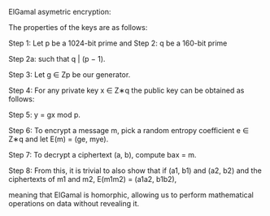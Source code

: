 ElGamal asymetric encryption: 

The properties of the keys are as follows: 

Step 1: Let p be a 1024-bit prime and
Step 2: q be a 160-bit prime 

Step 2a: such that q | (p − 1). 

Step 3: Let g ∈ Zp be our generator. 

Step 4: For any private key x ∈ Z∗q the public key can be obtained as follows: 

Step 5: y = gx mod p. 

Step 6: To encrypt a message m, pick a random entropy coefficient e ∈ Z∗q and let E(m) = (ge, mye). 

Step 7: To decrypt a ciphertext (a, b), compute bax = m. 

Step 8: From this, it is trivial to also show that if 
(a1, b1) and (a2, b2) and the ciphertexts of m1 and m2, E(m1m2) = (a1a2, b1b2), 

meaning that ElGamal is homorphic, allowing us
to perform mathematical operations on data without revealing it.
